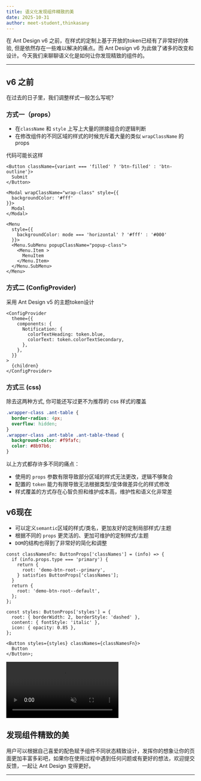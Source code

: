 ```yaml
---
title: 语义化发现组件精致的美
date: 2025-10-31
author: meet-student,thinkasany
---
```


在 Ant Design v6 之前，在样式的定制上基于开放的token已经有了非常好的体验, 但是依然存在一些难以解决的痛点。而 Ant Design v6 为此做了诸多的改变和设计。今天我们来聊聊语义化是如何让你发现精致的组件的。

---

## v6 之前

在过去的日子里，我们调整样式一般怎么写呢?

### 方式一（props）

- 在`className` 和 `style` 上写上大量的拼接组合的逻辑判断
- 在修改组件的不同区域的样式的时候充斥着大量的类似 `wrapClassName` 的props

代码可能长这样

```tsx
<Button className={variant === 'filled' ? 'btn-filled' : 'btn-outline'}>
  Submit
</Button>

<Modal wrapClassName="wrap-class" style={{
  backgroundColor: '#fff'
}}>
  Modal
</Modal>

<Menu
  style={{
    backgroundColor: mode === 'horizontal' ? '#fff' : '#000'
  }}>
  <Menu.SubMenu popupClassName="popup-class">
    <Menu.Item >
      MenuItem
    </Menu.Item>
  </Menu.SubMenu>
</Menu>

```

### 方式二 (ConfigProvider)

采用 Ant Design v5 的主题token设计

```tsx
<ConfigProvider
  theme={{
    components: {
      Notification: {
        colorTextHeading: token.blue,
        colorText: token.colorTextSecondary,
      },
    },
  }}
>
  {children}
</ConfigProvider>
```

### 方式三 (css)

除去这两种方式, 你可能还写过更不为推荐的 css 样式的覆盖

```css
.wrapper-class .ant-table {
  border-radius: 4px;
  overflow: hidden;
}
.wrapper-class .ant-table .ant-table-thead {
  background-color: #f9fafc;
  color: #8b97b6;
}
```

以上方式都存许多不同的痛点：

- 使用的 `props` 参数有限导致部分区域的样式无法更改，逻辑不够聚合
- 配置的 `token` 能力有限导致无法根据类型/变体做差异化的样式修改
- 样式覆盖的方式存在心智负担和维护成本高，维护性和语义化非常差

## v6现在

- 可以定义`semantic`区域的样式/类名，更加友好的定制局部样式/主题
- 根据不同的 `props` 更灵活的、更加可维护的定制样式/主题
- `DOM`的结构也得到了非常好的简化和调整

```tsx
const classNamesFn: ButtonProps['classNames'] = (info) => {
  if (info.props.type === 'primary') {
    return {
      root: 'demo-btn-root--primary',
    } satisfies ButtonProps['classNames'];
  }
  return {
    root: 'demo-btn-root--default',
  };
};

const styles: ButtonProps['styles'] = {
  root: { borderWidth: 2, borderStyle: 'dashed' },
  content: { fontStyle: 'italic' },
  icon: { opacity: 0.85 },
};

<Button styles={styles} classNames={classNamesFn}>
  Button
</Button>;
```

<video src="https://github-production-user-asset-6210df.s3.amazonaws.com/59312002/508546689-0df4b356-209b-42d1-907e-c253d5b7220d.mp4?X-Amz-Algorithm=AWS4-HMAC-SHA256&X-Amz-Credential=AKIAVCODYLSA53PQK4ZA%2F20251101%2Fus-east-1%2Fs3%2Faws4_request&X-Amz-Date=20251101T132121Z&X-Amz-Expires=300&X-Amz-Signature=3d66c73eb40fd31661188230d19384afa9fcf698002710f27033d54af7481d8a&X-Amz-SignedHeaders=host"
  autoplay
  muted
  loop
  playsinline
  controls ></video>

## 发现组件精致的美

用户可以根据自己喜爱的配色赋予组件不同状态精致设计，发挥你的想象让你的页面更加丰富多彩吧，如果你在使用过程中遇到任何问题或有更好的想法，欢迎提交反馈，一起让 Ant Design 变得更好。

---

<code src="./semantic-beauty/demos.tsx" simplify="true"  iframe="430" ></code>
